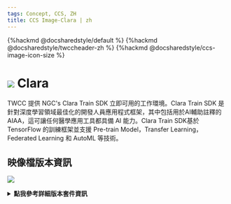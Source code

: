 ```yaml
---
tags: Concept, CCS, ZH
title: CCS Image-Clara | zh
---
```


{%hackmd @docsharedstyle/default %}
{%hackmd @docsharedstyle/twccheader-zh %}
{%hackmd @docsharedstyle/ccs-image-icon-size %}

# <img class="ccsimgicon" src="https://cos.twcc.ai/SYS-MANUAL/uploads/upload_6b3382d3255e279896320ff106a1565d.png">  Clara

TWCC 提供 NGC's Clara Train SDK 立即可用的工作環境。Clara Train SDK 是針對深度學習領域最佳化的開發人員應用程式框架，其中包括用於AI輔助註釋的 AIAA，這可讓任何醫學應用工具都具備 AI 能力。Clara Train SDK基於 TensorFlow 的訓練框架並支援 Pre-train Model，Transfer Learning，Federated Learning 和 AutoML 等技術。

## <i class="fa fa-sticky-note" aria-hidden="true"></i> <span class="ccsimglist">映像檔版本資訊</span> 

![](https://cos.twcc.ai/SYS-MANUAL/uploads/upload_67c194e5b796a6d29aa1c05ec802dea8.png)



<details class="docspoiler">

<summary><b>點我參考詳細版本套件資訊</b></summary>

- [clara-train-sdk-v3.1](https://ngc.nvidia.com/catalog/containers/nvidia:clara-train-sdk)


</details>
